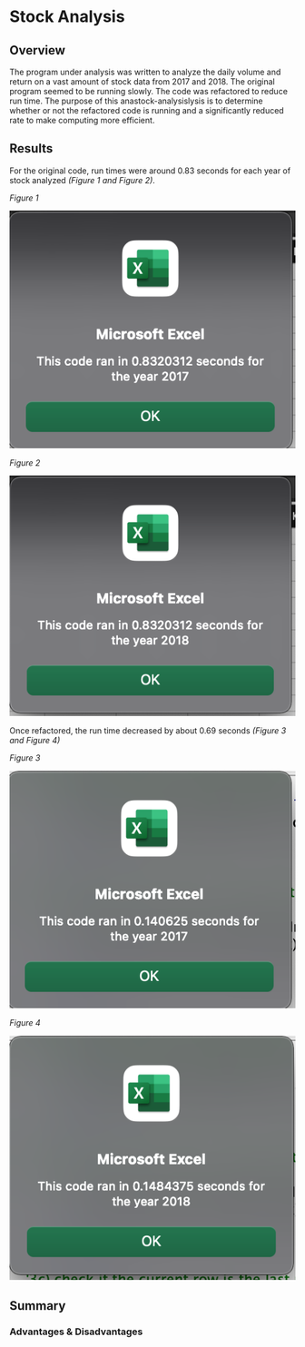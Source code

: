 # Stock Analysis

## Overview
The program under analysis was written to analyze the daily volume and return on a vast amount of stock data from 2017 and 2018. The original program seemed to be running slowly. The code was refactored to reduce run time. The purpose of this anastock-analysislysis is to determine whether or not the refactored code is running and a significantly reduced rate to make computing more efficient.

## Results
  For the original code, run times were around 0.83 seconds for each year of stock analyzed *(Figure 1 and Figure 2)*.
 
*Figure 1*
 
![2017 Original_Run_Time](https://github.com/jisellejones/stock-analysis/blob/main/Resources/2017_Original_Run_Time.png)
 
*Figure 2*

![2018_Original_Run_Time](https://github.com/jisellejones/stock-analysis/blob/main/Resources/2018_Original_Run_Time.png)
 
Once refactored, the run time decreased by about 0.69 seconds *(Figure 3 and Figure 4)*

*Figure 3*

![2017_Refactored_Run_Time](https://github.com/jisellejones/stock-analysis/blob/main/Resources/2017_Refactored_Run_Time.png)

*Figure 4*

![2018_Refactored_Run_Time](https://github.com/jisellejones/stock-analysis/blob/main/Resources/2018_Refactored_Run_Time.png)


###

## Summary

### Advantages & Disadvantages
